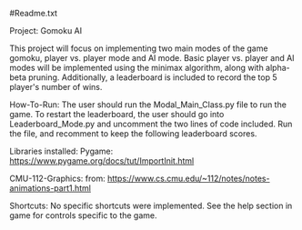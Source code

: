 #Readme.txt

Project: Gomoku AI

This project will focus on implementing two main modes of the game gomoku, 
player vs. player mode and AI mode. Basic player vs. player and AI modes will 
be implemented using the minimax algorithm, along with alpha-beta pruning. 
Additionally, a leaderboard is included to record the top 5 player's number of wins.

How-To-Run:
The user should run the Modal_Main_Class.py file to run the game. 
To restart the leaderboard, the user should go into Leaderboard_Mode.py
and uncomment the two lines of code included. Run the file, and recomment to keep
the following leaderboard scores.

Libraries installed:
Pygame: https://www.pygame.org/docs/tut/ImportInit.html

CMU-112-Graphics: from: https://www.cs.cmu.edu/~112/notes/notes-animations-part1.html

Shortcuts:
No specific shortcuts were implemented. See the help section in game for controls
specific to the game.
